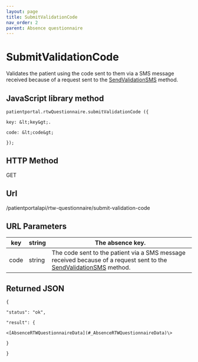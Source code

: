 ```yaml
---
layout: page
title: SubmitValidationCode
nav_order: 2
parent: Absence questionnaire
---
```


# SubmitValidationCode

Validates the patient using the code sent to them via a SMS message received because of a request sent to the [SendValidationSMS](#_SendValidationSMS) method.

## JavaScript library method

```
patientportal.rtwQuestionnaire.submitValidationCode ({

key: &lt;key&gt;.

code: &lt;code&gt;

});
```

## HTTP Method

GET

## ****Url****

/patientportalapi/rtw-questionnaire/submit-validation-code

## URL Parameters

| key | string | The absence key. |
| --- | --- | --- |
| code | string | The code sent to the patient via a SMS message received because of a request sent to the [SendValidationSMS](#_SendValidationSMS) method. |

## Returned JSON

```
{

"status": "ok",

"result": {

<[AbsenceRTWQuestionnaireData](#_AbsenceRTWQuestionnaireData)\>

}

}
```
